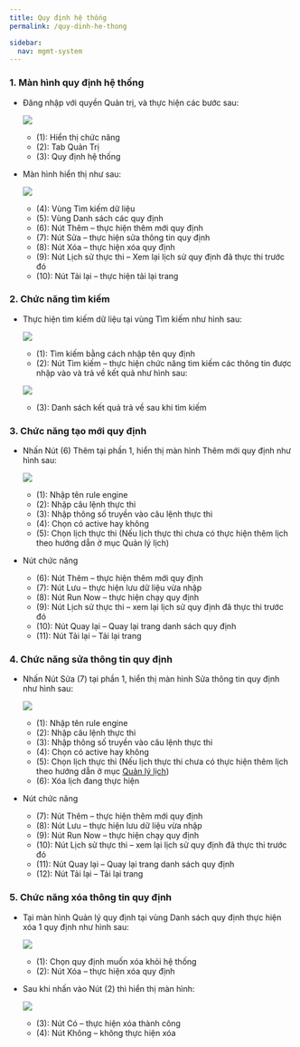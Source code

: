 ```yaml
---
title: Quy định hệ thống
permalink: /quy-dinh-he-thong

sidebar:
  nav: mgmt-system
---
```


### **1. Màn hình quy định hệ thống**
* Đăng nhập với quyền Quản trị, và thực hiện các bước sau:

     ![](assets/ruleenginemanager/mnRuleEngineManager.png)

     * (1): Hiển thị chức năng
     * (2): Tab Quản Trị
     * (3): Quy định hệ thống

* Màn hình hiển thị như sau:

     ![](assets/ruleenginemanager/RuleEngineManager.png)

     * (4): Vùng Tìm kiếm dữ liệu
     * (5): Vùng Danh sách các quy định
     * (6): Nút Thêm – thực hiện thêm mới quy định
     * (7): Nút Sửa – thực hiện sửa thông tin quy định
     * (8): Nút Xóa – thực hiện xóa quy định
     * (9): Nút Lịch sử thực thi – Xem lại lịch sử quy định đã thực thi trước đó
     * (10): Nút Tải lại – thực hiện tải lại trang

### **2. Chức năng tìm kiếm**
* Thực hiện tìm kiếm dữ liệu tại vùng Tìm kiếm như hình sau:

     ![](assets/ruleenginemanager/RuleEngineManagerSearch.png)

     * (1): Tìm kiếm bằng cách nhập tên quy định
     * (2): Nút Tìm kiếm – thực hiện chức năng tìm kiếm các thông tin được nhập vào và trả về kết quả như hình sau:

     ![](assets/ruleenginemanager/RuleEngineManagerSearchResult.png)

     * (3): Danh sách kết quả trả về sau khi tìm kiếm

### **3. Chức năng tạo mới quy định**
* Nhấn Nút (6) Thêm tại phần 1, hiển thị màn hình Thêm mới quy định như hình sau:

     ![](assets/ruleenginemanager/RuleEngineDetailsAdd.png)

     * (1): Nhập tên rule engine
     * (2): Nhập câu lệnh thực thi
     * (3): Nhập thông số truyền vào câu lệnh thực thi
     * (4): Chọn có active hay không
     * (5): Chọn lịch thực thi (Nếu lịch thực thi chưa có thực hiện thêm lịch theo hướng dẫn ở mục Quản lý lịch)
* Nút chức năng
     * (6): Nút Thêm – thực hiện thêm mới quy định
     * (7): Nút Lưu – thực hiện lưu dữ liệu vừa nhập
     * (8): Nút Run Now – thực hiện chạy quy định
     * (9): Nút Lịch sử thực thi – xem lại lịch sử quy định đã thực thi trước đó
     * (10): Nút Quay lại – Quay lại trang danh sách quy định
     * (11): Nút Tải lại – Tải lại trang

### **4. Chức năng sửa thông tin quy định**
* Nhấn Nút Sửa (7) tại phần 1, hiển thị màn hình Sửa thông tin quy định như hình sau:

     ![](assets/ruleenginemanager/RuleEngineDetailsEdit.png)

     * (1): Nhập tên rule engine
     * (2): Nhập câu lệnh thực thi
     * (3): Nhập thông số truyền vào câu lệnh thực thi
     * (4): Chọn có active hay không
     * (5): Chọn lịch thực thi (Nếu lịch thực thi chưa có thực hiện thêm lịch theo hướng dẫn ở mục [Quản lý lịch](/quan-ly-lich))
     * (6): Xóa lịch đang thực hiện
* Nút chức năng
     * (7): Nút Thêm – thực hiện thêm mới quy định
     * (8): Nút Lưu – thực hiện lưu dữ liệu vừa nhập
     * (9): Nút Run Now – thực hiện chạy quy định
     * (10): Nút Lịch sử thực thi – xem lại lịch sử quy định đã thực thi trước đó
     * (11): Nút Quay lại – Quay lại trang danh sách quy định
     * (12): Nút Tải lại – Tải lại trang 

### **5. Chức năng xóa thông tin quy định**
* Tại màn hình Quản lý quy định tại vùng Danh sách quy định thực hiện xóa 1 quy định như hình sau:

     ![](assets/ruleenginemanager/RuleEngineManagerDelete.png)

     * (1): Chọn quy định muốn xóa khỏi hệ thống
     * (2): Nút Xóa – thực hiện xóa quy định

* Sau khi nhấn vào Nút (2) thì hiển thị màn hình:

     ![](assets/ruleenginemanager/RuleEngineManagerDeleteOK.png)

     * (3): Nút Có – thực hiện xóa thành công
     * (4): Nút Không – không thực hiện xóa